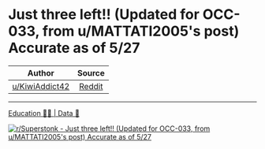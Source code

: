 Just three left!! (Updated for OCC-033, from u/MATTATI2005's post) Accurate as of 5/27
======================================================================================

| Author       | Source       | 
| :-------------: |:-------------:|
|  [u/KiwiAddict42](https://www.reddit.com/user/KiwiAddict42/) | [Reddit](https://www.reddit.com/r/Superstonk/comments/nmodiq/just_three_left_updated_for_occ033_from/) | 

---

[Education 👨‍🏫 | Data 🔢](https://www.reddit.com/r/Superstonk/search?q=flair_name%3A%22Education%20%F0%9F%91%A8%E2%80%8D%F0%9F%8F%AB%20%7C%20Data%20%F0%9F%94%A2%22&restrict_sr=1)

[![r/Superstonk - Just three left!! (Updated for OCC-033, from u/MATTATI2005's post) Accurate as of 5/27](https://preview.redd.it/3zq90rel2s171.jpg?width=640&crop=smart&auto=webp&s=693215317ac0ccdc8ab2a42062e61ecb18d95554)](https://i.redd.it/3zq90rel2s171.jpg)
